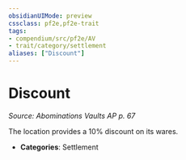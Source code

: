 ```yaml
---
obsidianUIMode: preview
cssclass: pf2e,pf2e-trait
tags:
- compendium/src/pf2e/AV
- trait/category/settlement
aliases: ["Discount"]
---
```

# Discount  
*Source: Abominations Vaults AP p. 67*  

The location provides a 10% discount on its wares.

- **Categories**: Settlement